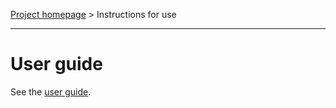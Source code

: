 [Project homepage](https://github.com/peter88213/nv_tlview) > Instructions for use

--- 

# User guide

See the [user guide](https://github.com/peter88213/nv_tlview/tree/main/docs/nv_tlview).
